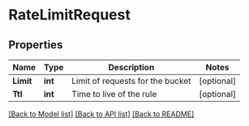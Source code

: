 # RateLimitRequest

## Properties

Name | Type | Description | Notes
------------ | ------------- | ------------- | -------------
**Limit** | **int** | Limit of requests for the bucket |[optional] 
**Ttl** | **int** | Time to live of the rule |[optional] 

[[Back to Model list]](../README.md#documentation-for-models) [[Back to API list]](../README.md#documentation-for-api-endpoints) [[Back to README]](../README.md)


